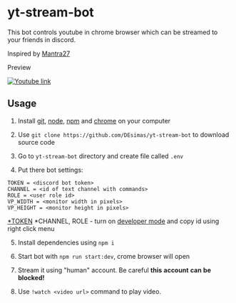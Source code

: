 # yt-stream-bot

This bot controls youtube in chrome browser which can be streamed to your friends in discord.

Inspired by [Mantra27](https://github.com/Mantra27/discord-bot-video-stream-beta)

Preview

[![Youtube link](https://img.youtube.com/vi/TjV4kzbuDNE/0.jpg)](https://youtu.be/TjV4kzbuDNE)

## Usage

1) Install [git](https://git-scm.com/book/en/v2/Getting-Started-Installing-Git), [node](https://nodejs.org/en/download/), [npm](https://docs.npmjs.com/cli/v8/configuring-npm/install#using-a-node-installer-to-install-node-js-and-npm) and [chrome](https://www.google.com/chrome/) on your computer

2) Use `git clone https://github.com/DEsimas/yt-stream-bot` to download source code

3) Go to `yt-stream-bot` directory and create file called `.env`

4) Put there bot settings:
```
TOKEN = <discord bot token>
CHANNEL = <id of text channel with commands>
ROLE = <user role id>
VP_WIDTH = <monitor width in pixels>
VP_HEIGHT = <monitor height in pixels>
```
[*TOKEN](https://www.writebots.com/discord-bot-token/)
*CHANNEL, ROLE - turn on [developer mode](https://www.howtogeek.com/714348/how-to-enable-or-disable-developer-mode-on-discord/) and copy id using right click menu

5) Install dependencies using `npm i`

6) Start bot with `npm run start:dev`, crome browser will open

7) Stream it using "human" account. Be careful **this** **account** **can** **be** **blocked!**

8) Use `!watch <video url>` command to play video.

